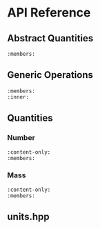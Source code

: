 # API Reference

## Abstract Quantities

```{doxygenclass} Quantity
:members:
```

## Generic Operations

```{doxygengroup} operations
:members:
:inner:
```


## Quantities

### Number

```{doxygengroup} Number
:content-only:
:members:
```

### Mass

```{doxygengroup} Mass
:content-only:
:members:
```

<!--### Time-->
<!--### Length-->
<!--### Area-->
<!--### Linear Velocity-->
<!--### Linear Acceleration-->
<!--### Linear Jerk-->
<!--### Curvature-->
<!--### Inertia-->
<!--### Force-->
<!--### Torque-->
<!--### Power-->
<!--### Current-->
<!--### Charge-->
<!--### Voltage-->
<!--### Resistance-->
<!--### Conductance-->
<!--### Luminosity-->
<!--### Moles-->
<!--### Angle-->
<!--### Pose-->
<!--### Temperature-->
<!--### Vector 2D-->
<!--### Vector 3D-->

## units.hpp

```{doxygenfile} units.hpp

```

